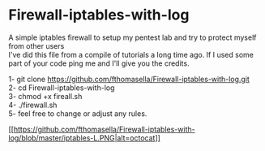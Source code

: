 # Firewall-iptables-with-log
A simple iptables firewall to setup my pentest lab and try to protect myself from other users  
I've did this file from a compile of tutorials a long time ago. If I used some part of your code ping me and I'll give you the credits.

1- git clone https://github.com/fthomasella/Firewall-iptables-with-log.git  
2- cd Firewall-iptables-with-log  
3- chmod +x fireall.sh  
4- ./firewall.sh  
5- feel free to change or adjust any rules.

[[https://github.com/fthomasella/Firewall-iptables-with-log/blob/master/iptables-L.PNG|alt=octocat]]
